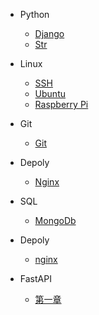 * Python
  * [Django](Python/django1.md)
  * [Str](Python/str.md)
* Linux
  * [SSH](Linux/ssh.md)
  * [Ubuntu](Linux/Ubuntu.md)
  * [Raspberry Pi](Linux/pi.md)
* Git
  
  * [Git](Git/git.md)
* Depoly
  
  * [Nginx](depoly/nginx.md)
* SQL
  
  * [MongoDb](SQL/mongo.md)
* Depoly
  
  * [nginx](depoly/nginx.md)
  
* FastAPI

  * [第一章](FastAPI/第一章.md)

  
  
  